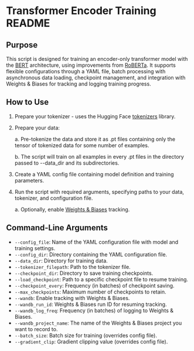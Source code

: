 # Transformer Encoder Training README

## Purpose
This script is designed for training an encoder-only transformer model with the [BERT](https://arxiv.org/abs/1810.04805) architecture, using improvements from [RoBERTa](https://arxiv.org/abs/1907.11692).
It supports flexible configurations through a YAML file, batch processing with asynchronous data loading, checkpoint management, and integration with Weights & Biases for tracking and logging training progress.

## How to Use
1. Prepare your tokenizer - uses the Hugging Face [tokenizers](https://huggingface.co/docs/tokenizers/) library.
2. Prepare your data:

    a. Pre-tokenize the data and store it as .pt files containing only the tensor of tokenized data for some number of examples.
    
    b. The script will train on all examples in every .pt files in the directory passed to --data_dir and its subdirectories.
3. Create a YAML config file containing model definition and training parameters.
4. Run the script with required arguments, specifying paths to your data, tokenizer, and configuration file.
   
    a. Optionally, enable [Weights & Biases](https://wandb.ai/) tracking.
    

## Command-Line Arguments
- `--config_file`: Name of the YAML configuration file with model and training settings.
- `--config_dir`: Directory containing the YAML configuration file.
- `--data_dir`: Directory for training data.
- `--tokenizer_filepath`: Path to the tokenizer file.
- `--checkpoint_dir`: Directory to save training checkpoints.
- `--load_checkpoint`: Path to a specific checkpoint file to resume training.
- `--checkpoint_every`: Frequency (in batches) of checkpoint saving.
- `--max_checkpoints`: Maximum number of checkpoints to retain.
- `--wandb`: Enable tracking with Weights & Biases.
- `--wandb_run_id`: Weights & Biases run ID for resuming tracking.
- `--wandb_log_freq`: Frequency (in batches) of logging to Weights & Biases.
- `--wandb_project_name`: The name of the Weights & Biases project you want to record to.
- `--batch_size`: Batch size for training (overrides config file).
- `--gradient_clip`: Gradient clipping value (overrides config file).
